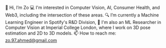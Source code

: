 👋 Hi, I’m Zo
💻 I'm interested in Computer Vision, AI, Consumer Health, and Web3, including the intersection of these areas.
🔍 I’m currently a Machine Learning Engineer in Spotify's R&D Division,
🧪 I'm also an ML Researcher in Computer Vision at Imperial College London, where I work on 3D pose estimation and 2D to 3D models.
📫 How to reach me: zo.97.ahmed@gmail.com
